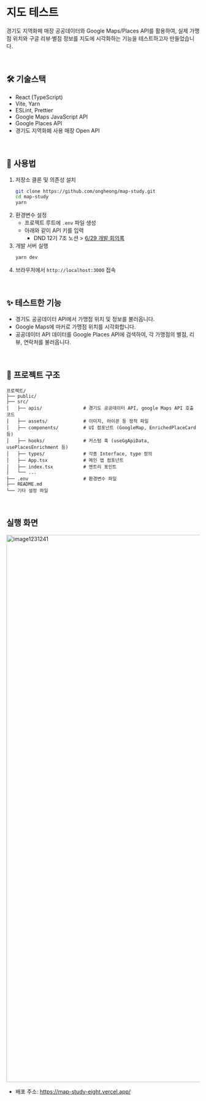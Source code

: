 # 지도 테스트

경기도 지역화페 매장 공공데이터와 Google Maps/Places API를 활용하여, 실제 가맹점 위치와 구글 리뷰·별점 정보를 지도에 시각화하는 기능을 테스트하고자 만들었습니다.

<br>

## 🛠️ 기술스택
- React (TypeScript)
- Vite, Yarn
- ESLint, Prettier
- Google Maps JavaScript API
- Google Places API
- 경기도 지역화폐 사용 매장 Open API

<br>

## 🚀 사용법
1. 저장소 클론 및 의존성 설치
   ```bash
   git clone https://github.com/ongheong/map-study.git
   cd map-study
   yarn 
   ```
2. 환경변수 설정
   - 프로젝트 루트에 `.env` 파일 생성
   - 아래와 같이 API 키를 입력
     - DND 12기 7조 노션 > [6/29 개발 회의록](https://www.notion.so/6-29-221a96b88e978013aa0bda17229ee4e9?source=copy_link#221a96b88e97807c89a1c6ad6ea73d26)
3. 개발 서버 실행
   ```bash
   yarn dev
   ```
4. 브라우저에서 `http://localhost:3000` 접속

<br>

## ✨ 테스트한 기능
- 경기도 공공데이터 API에서 가맹점 위치 및 정보를 불러옵니다.
- Google Maps에 마커로 가맹점 위치를 시각화합니다.
- 공공데이터 API 데이터를 Google Places API에 검색하여, 각 가맹점의 별점, 리뷰, 연락처를 불러옵니다.

<br>

## 📁 프로젝트 구조
```
프로젝트/
├── public/
├── src/
│   ├── apis/               # 경기도 공공데이터 API, google Maps API 호출 코드
│   ├── assets/             # 이미지, 아이콘 등 정적 파일
│   ├── components/         # UI 컴포넌트 (GoogleMap, EnrichedPlaceCard 등)
│   ├── hooks/              # 커스텀 훅 (useGgApiData, usePlacesEnrichment 등)
│   ├── types/              # 각종 Interface, type 정의
│   ├── App.tsx             # 메인 앱 컴포넌트
│   ├── index.tsx           # 엔트리 포인트
│   └── ...
├── .env                    # 환경변수 파일
├── README.md
└── 기타 설정 파일
```

<br>

## 실행 화면
<img width="1426" alt="image1231241" src="https://github.com/user-attachments/assets/a3086e35-f5d5-4537-aecb-acf6d71b32b2" />

- 배포 주소: https://map-study-eight.vercel.app/